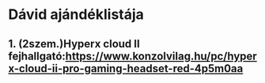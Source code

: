 # Dávid ajándéklistája
## 1. (2szem.)Hyperx cloud II fejhallgató:https://www.konzolvilag.hu/pc/hyperx-cloud-ii-pro-gaming-headset-red-4p5m0aa
